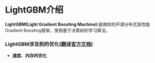 # LightGBM介绍

**LightGBM(Light Gradient Boosting Machine)**\是微软的开源分布式高性能Gradient Boosting框架，使用基于决策树的学习算法。

### LightGBM涉及到的优化([翻译官方文档](https://github.com/Microsoft/LightGBM/blob/master/docs/Features.rst))

* **速度、内存的优化**
